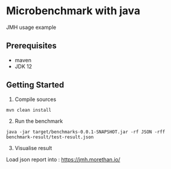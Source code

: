 # Microbenchmark with java
JMH usage example

## Prerequisites
- maven
- JDK 12

## Getting Started
1. Compile sources
```
mvn clean install
```

2. Run the benchmark
```
java -jar target/benchmarks-0.0.1-SNAPSHOT.jar -rf JSON -rff benchmark-result/test-result.json 
```

3. Visualise result

Load json report into : https://jmh.morethan.io/
